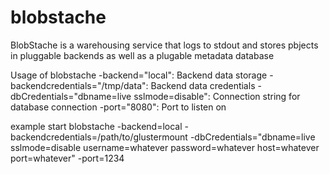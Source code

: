 blobstache
==========
BlobStache is a warehousing service that logs to stdout and stores pbjects in pluggable backends as well as a plugable metadata database

Usage of blobstache
  -backend="local": Backend data storage
  -backendcredentials="/tmp/data": Backend data credentials
  -dbCredentials="dbname=live sslmode=disable": Connection string for database connection
  -port="8080": Port to listen on


example start
blobstache -backend=local -backendcredentials=/path/to/glustermount -dbCredentials="dbname=live sslmode=disable username=whatever password=whatever host=whatever port=whatever" -port=1234